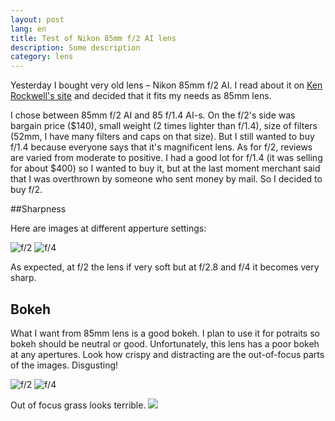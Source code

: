 ```yaml
---
layout: post
lang: en
title: Test of Nikon 85mm f/2 AI lens
description: Some description
category: lens
---
```


Yesterday I bought very old lens – Nikon 85mm f/2 AI. I read about it on [Ken
Rockwell's site][kenrockwell] and decided that it fits my needs as 85mm lens.

I chose between 85mm f/2 AI and 85 f/1.4 AI-s. On the f/2's side was bargain
price ($140), small weight (2 times lighter than f/1.4), size of filters (52mm,
I have many filters and caps on that size). But I still wanted to buy f/1.4
because everyone says that it's magnificent lens. As for f/2, reviews are varied
from moderate to positive. I had a good lot for f/1.4 (it was selling for about
$400) so I wanted to buy it, but at the last moment merchant said that I was
overthrown by someone who sent money by mail. So I decided to buy f/2.

[kenrockwell]: http://www.kenrockwell.com/nikon/85f2ais.htm

##Sharpness

Here are images at different apperture settings:

![f/2](http://farm8.staticflickr.com/7487/15506193727_4c97dca998_c.jpg)
![f/4](http://farm8.staticflickr.com/7517/15071448284_8229bd5a6a_c.jpg)

As expected, at f/2 the lens if very soft but at f/2.8 and f/4 it becomes very sharp.

## Bokeh

What I want from 85mm lens is a good bokeh. I plan to use it for potraits so bokeh should be neutral or good. Unfortunately, this lens has a poor bokeh at any apertures. Look how crispy and distracting are the out-of-focus parts of the images. Disgusting!

![f/2](http://farm4.staticflickr.com/3944/15506201767_9bc6cb5ebf_c.jpg)
![f/4](http://farm6.staticflickr.com/5598/15689485961_e4a51d24e4_c.jpg)


Out of focus grass looks terrible.
![](http://farm6.staticflickr.com/5604/15506196787_9aae056bf8_c.jpg)



